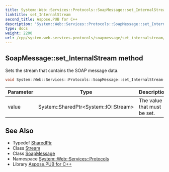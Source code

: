 ```yaml
---
title: System::Web::Services::Protocols::SoapMessage::set_InternalStream method
linktitle: set_InternalStream
second_title: Aspose.PUB for C++
description: 'System::Web::Services::Protocols::SoapMessage::set_InternalStream method. Sets the stream that contains the SOAP message data in C++.'
type: docs
weight: 2200
url: /cpp/system.web.services.protocols/soapmessage/set_internalstream/
---
```

## SoapMessage::set_InternalStream method


Sets the stream that contains the SOAP message data.

```cpp
void System::Web::Services::Protocols::SoapMessage::set_InternalStream(System::SharedPtr<System::IO::Stream> value)
```


| Parameter | Type | Description |
| --- | --- | --- |
| value | System::SharedPtr\<System::IO::Stream\> | The value that must be set. |

## See Also

* Typedef [SharedPtr](../../../system/sharedptr/)
* Class [Stream](../../../system.io/stream/)
* Class [SoapMessage](../)
* Namespace [System::Web::Services::Protocols](../../)
* Library [Aspose.PUB for C++](../../../)
